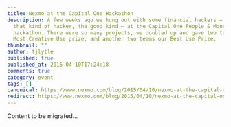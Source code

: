 ```yaml
---
title: Nexmo at the Capital One Hackathon
description: A few weeks ago we hung out with some financial hackers – no, not
  that kind of hacker, the good kind – at the Capital One People & Money
  hackathon. There were so many projects, we doubled up and gave two teams our
  Most Creative Use prize, and another two teams our Best Use Prize.
thumbnail: ""
author: tjlytle
published: true
published_at: 2015-04-10T17:24:18
comments: true
category: event
tags: []
canonical: https://www.nexmo.com/blog/2015/04/10/nexmo-at-the-capital-one-hackathon
redirect: https://www.nexmo.com/blog/2015/04/10/nexmo-at-the-capital-one-hackathon
---
```

Content to be migrated...